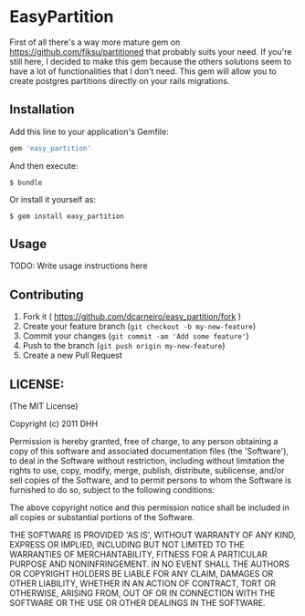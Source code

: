 # EasyPartition

First of all there's a way more mature gem on https://github.com/fiksu/partitioned that probably suits your need.
If you're still here, I decided to make this gem because the others solutions seem to have a lot of functionalities that I don't need.
This gem will allow you to create postgres partitions directly on your rails migrations.

## Installation

Add this line to your application's Gemfile:

```ruby
gem 'easy_partition'
```

And then execute:

    $ bundle

Or install it yourself as:

    $ gem install easy_partition

## Usage

TODO: Write usage instructions here

## Contributing

1. Fork it ( https://github.com/dcarneiro/easy_partition/fork )
2. Create your feature branch (`git checkout -b my-new-feature`)
3. Commit your changes (`git commit -am 'Add some feature'`)
4. Push to the branch (`git push origin my-new-feature`)
5. Create a new Pull Request

## LICENSE:

(The MIT License)

Copyright (c) 2011 DHH

Permission is hereby granted, free of charge, to any person obtaining
a copy of this software and associated documentation files (the
'Software'), to deal in the Software without restriction, including
without limitation the rights to use, copy, modify, merge, publish,
distribute, sublicense, and/or sell copies of the Software, and to
permit persons to whom the Software is furnished to do so, subject to
the following conditions:

The above copyright notice and this permission notice shall be
included in all copies or substantial portions of the Software.

THE SOFTWARE IS PROVIDED 'AS IS', WITHOUT WARRANTY OF ANY KIND,
EXPRESS OR IMPLIED, INCLUDING BUT NOT LIMITED TO THE WARRANTIES OF
MERCHANTABILITY, FITNESS FOR A PARTICULAR PURPOSE AND NONINFRINGEMENT.
IN NO EVENT SHALL THE AUTHORS OR COPYRIGHT HOLDERS BE LIABLE FOR ANY
CLAIM, DAMAGES OR OTHER LIABILITY, WHETHER IN AN ACTION OF CONTRACT,
TORT OR OTHERWISE, ARISING FROM, OUT OF OR IN CONNECTION WITH THE
SOFTWARE OR THE USE OR OTHER DEALINGS IN THE SOFTWARE.
